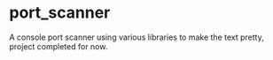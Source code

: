 # port_scanner
A console port scanner using various libraries to make the text pretty, project completed for now.
